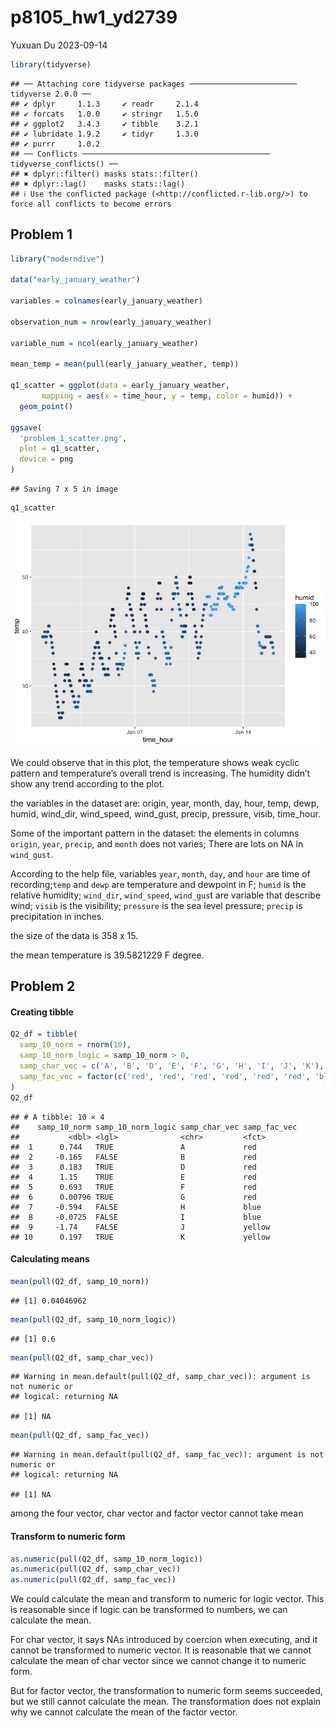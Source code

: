 p8105_hw1_yd2739
================
Yuxuan Du
2023-09-14

``` r
library(tidyverse)
```

    ## ── Attaching core tidyverse packages ──────────────────────── tidyverse 2.0.0 ──
    ## ✔ dplyr     1.1.3     ✔ readr     2.1.4
    ## ✔ forcats   1.0.0     ✔ stringr   1.5.0
    ## ✔ ggplot2   3.4.3     ✔ tibble    3.2.1
    ## ✔ lubridate 1.9.2     ✔ tidyr     1.3.0
    ## ✔ purrr     1.0.2     
    ## ── Conflicts ────────────────────────────────────────── tidyverse_conflicts() ──
    ## ✖ dplyr::filter() masks stats::filter()
    ## ✖ dplyr::lag()    masks stats::lag()
    ## ℹ Use the conflicted package (<http://conflicted.r-lib.org/>) to force all conflicts to become errors

## Problem 1

``` r
library("moderndive")

data("early_january_weather")

variables = colnames(early_january_weather)

observation_num = nrow(early_january_weather)

variable_num = ncol(early_january_weather)

mean_temp = mean(pull(early_january_weather, temp))

q1_scatter = ggplot(data = early_january_weather, 
       mapping = aes(x = time_hour, y = temp, color = humid)) + 
  geom_point()

ggsave(
  'problem_1_scatter.png',
  plot = q1_scatter,
  device = png
)
```

    ## Saving 7 x 5 in image

``` r
q1_scatter
```

![](p8105_hw1_yd2739_files/figure-gfm/unnamed-chunk-2-1.png)<!-- -->

We could observe that in this plot, the temperature shows weak cyclic
pattern and temperature’s overall trend is increasing. The humidity
didn’t show any trend according to the plot.

the variables in the dataset are: origin, year, month, day, hour, temp,
dewp, humid, wind_dir, wind_speed, wind_gust, precip, pressure, visib,
time_hour.

Some of the important pattern in the dataset: the elements in columns
`origin`, `year`, `precip`, and `month` does not varies; There are lots
on NA in `wind_gust`.

According to the help file, variables `year`, `month`, `day`, and `hour`
are time of recording;`temp` and `dewp` are temperature and dewpoint in
F; `humid` is the relative humidity; `wind_dir`, `wind_speed`,
`wind_gus`t are variable that describe wind; `visib` is the visibility;
`pressure` is the sea level pressure; `precip` is precipitation in
inches.

the size of the data is 358 x 15.

the mean temperature is 39.5821229 F degree.

## Problem 2

#### Creating tibble

``` r
Q2_df = tibble(
  samp_10_norm = rnorm(10),
  samp_10_norm_logic = samp_10_norm > 0,
  samp_char_vec = c('A', 'B', 'D', 'E', 'F', 'G', 'H', 'I', 'J', 'K'),
  samp_fac_vec = factor(c('red', 'red', 'red', 'red', 'red', 'red', 'blue', 'blue', 'yellow', 'yellow'))
)
Q2_df
```

    ## # A tibble: 10 × 4
    ##    samp_10_norm samp_10_norm_logic samp_char_vec samp_fac_vec
    ##           <dbl> <lgl>              <chr>         <fct>       
    ##  1      0.744   TRUE               A             red         
    ##  2     -0.165   FALSE              B             red         
    ##  3      0.183   TRUE               D             red         
    ##  4      1.15    TRUE               E             red         
    ##  5      0.693   TRUE               F             red         
    ##  6      0.00796 TRUE               G             red         
    ##  7     -0.594   FALSE              H             blue        
    ##  8     -0.0725  FALSE              I             blue        
    ##  9     -1.74    FALSE              J             yellow      
    ## 10      0.197   TRUE               K             yellow

#### Calculating means

``` r
mean(pull(Q2_df, samp_10_norm))
```

    ## [1] 0.04046962

``` r
mean(pull(Q2_df, samp_10_norm_logic))
```

    ## [1] 0.6

``` r
mean(pull(Q2_df, samp_char_vec))
```

    ## Warning in mean.default(pull(Q2_df, samp_char_vec)): argument is not numeric or
    ## logical: returning NA

    ## [1] NA

``` r
mean(pull(Q2_df, samp_fac_vec))
```

    ## Warning in mean.default(pull(Q2_df, samp_fac_vec)): argument is not numeric or
    ## logical: returning NA

    ## [1] NA

among the four vector, char vector and factor vector cannot take mean

#### Transform to numeric form

``` r
as.numeric(pull(Q2_df, samp_10_norm_logic))
as.numeric(pull(Q2_df, samp_char_vec))
as.numeric(pull(Q2_df, samp_fac_vec))
```

We could calculate the mean and transform to numeric for logic vector.
This is reasonable since if logic can be transformed to numbers, we can
calculate the mean.

For char vector, it says NAs introduced by coercion when executing, and
it cannot be transformed to numeric vector. It is reasonable that we
cannot calculate the mean of char vector since we cannot change it to
numeric form.

But for factor vector, the transformation to numeric form seems
succeeded, but we still cannot calculate the mean. The transformation
does not explain why we cannot calculate the mean of the factor vector.
